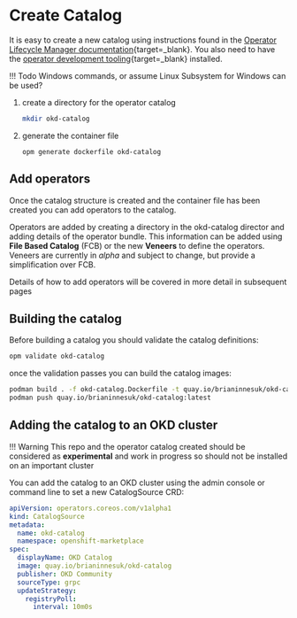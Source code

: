 # Create Catalog

<!--- cSpell:ignore mkdir brianinnesuk openshift -->

It is easy to create a new catalog using instructions found in the [Operator Lifecycle Manager documentation](https://olm.operatorframework.io){target=_blank}.  You also need to have the [operator development tooling](https://sdk.operatorframework.io/docs/installation/){target=_blank} installed.

!!! Todo
    Windows commands, or assume Linux Subsystem for Windows can be used?

1. create a directory for the operator catalog

    ```sh
    mkdir okd-catalog
    ```

2. generate the container file

    ```shell
    opm generate dockerfile okd-catalog
    ```

## Add operators

Once the catalog structure is created and the container file has been created you can add operators to the catalog.

Operators are added by creating a directory in the okd-catalog director and adding details of the operator bundle.  This information can be added using **File Based Catalog** (FCB) or the new **Veneers** to define the operators.  Veneers are currently in *alpha* and subject to change, but provide a simplification over FCB.

Details of how to add operators will be covered in more detail in subsequent pages

## Building the catalog

Before building a catalog you should validate the catalog definitions:

```bash
opm validate okd-catalog
```

once the validation passes you can build the catalog images:

```bash
podman build . -f okd-catalog.Dockerfile -t quay.io/brianinnesuk/okd-catalog:latest
podman push quay.io/brianinnesuk/okd-catalog:latest
```

## Adding the catalog to an OKD cluster

!!! Warning
    This repo and the operator catalog created should be considered as **experimental** and work in progress so should not be installed on an important cluster

You can add the catalog to an OKD cluster using the admin console or command line to set a new CatalogSource CRD:

```yaml
apiVersion: operators.coreos.com/v1alpha1
kind: CatalogSource
metadata:
  name: okd-catalog
  namespace: openshift-marketplace
spec:
  displayName: OKD Catalog
  image: quay.io/brianinnesuk/okd-catalog
  publisher: OKD Community
  sourceType: grpc
  updateStrategy:
    registryPoll:
      interval: 10m0s
```

